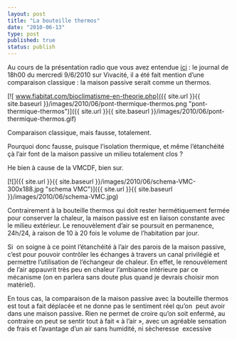 ```yaml
---
layout: post
title: "La bouteille thermos"
date: "2010-06-13"
type: post
published: true
status: publish
---
```


Au cours de la présentation radio que vous avez entendue [ici](http://www.vivacite.be/audio/player/index.htm?soundref=http://old.rtbf.be/media/radio/alademande/viva_info_2000/viva_info_2000.mp3&chaine=viva&info=Le%20journal%20g%20n%20ral%20du%2020H00) : le journal de 18h00 du mercredi 9/6/2010 sur Vivacité, il a été fait mention d’une comparaison classique : la maison passive serait comme un thermos.

[![ www.fiabitat.com/bioclimatisme-en-theorie.php]({{ site.url }}{{ site.baseurl }}/images/2010/06/pont-thermique-thermos.png "pont-thermique-thermos")]({{ site.url }}{{ site.baseurl }}/images/2010/06/pont-thermique-thermos.gif)

Comparaison classique, mais fausse, totalement.

Pourquoi donc fausse, puisque l’isolation thermique, et même l’étanchéité çà l’air font de la maison passive un milieu totalement clos ?

He bien à cause de la VMCDF, bien sur.

[![]({{ site.url }}{{ site.baseurl }}/images/2010/06/schema-VMC-300x188.jpg "schema VMC")]({{ site.url }}{{ site.baseurl }}/images/2010/06/schema-VMC.jpg)

Contrairement à la bouteille thermos qui doit rester hermétiquement fermée pour conserver la chaleur, la maison passive est en liaison constante avec le milieu extérieur. Le renouvèlement d’air se poursuit en permanence, 24h/24, à raison de 10 à 20 fois le volume de l’habitation par jour.

Si  on soigne à ce point l’étanchéité à l’air des parois de la maison passive, c’est pour pouvoir contrôler les échanges à travers un canal privilégié et permettre l’utilisation de l’échangeur de chaleur. En effet, le renouvèlement de l’air appauvrit très peu en chaleur l’ambiance intérieure par ce mécanisme (on en parlera sans doute plus quand je devrais choisir mon matériel).

En tous cas, la comparaison de la maison passive avec la bouteille thermos est tout a fait déplacée et ne donne pas le sentiment réel qu’on  peut avoir dans une maison passive. Rien ne permet de croire qu’on soit enfermé, au contraire on peut se sentir tout à fait « à l’air », avec un agréable sensation de frais et l’avantage d’un air sans humidité, ni sècheresse  excessive
